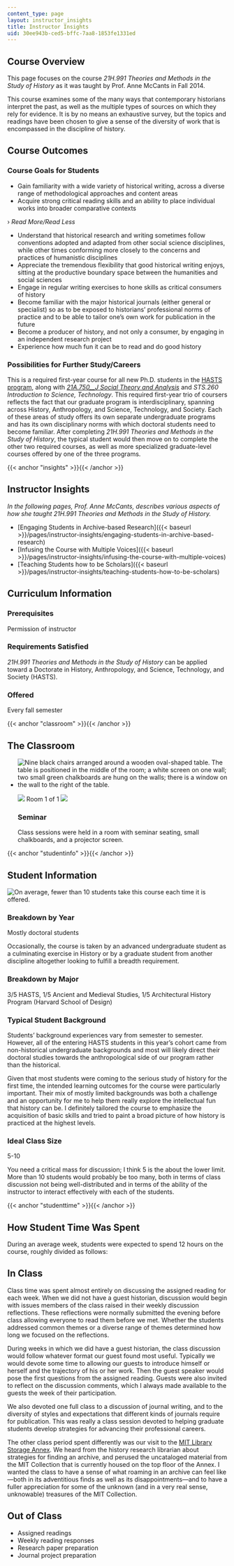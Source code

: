 ```yaml
---
content_type: page
layout: instructor_insights
title: Instructor Insights
uid: 30ee943b-ced5-bffc-7aa8-1853fe1331ed
---
```


Course Overview
---------------

This page focuses on the course _21H.991 Theories and Methods in the Study of History_ as it was taught by Prof. Anne McCants in Fall 2014.

This course examines some of the many ways that contemporary historians interpret the past, as well as the multiple types of sources on which they rely for evidence. It is by no means an exhaustive survey, but the topics and readings have been chosen to give a sense of the diversity of work that is encompassed in the discipline of history.

Course Outcomes
---------------

### Course Goals for Students

*   Gain familiarity with a wide variety of historical writing, across a diverse range of methodological approaches and content areas
*   Acquire strong critical reading skills and an ability to place individual works into broader comparative contexts

› _Read More/Read Less_

*   Understand that historical research and writing sometimes follow conventions adopted and adapted from other social science disciplines, while other times conforming more closely to the concerns and practices of humanistic disciplines
*   Appreciate the tremendous flexibility that good historical writing enjoys, sitting at the productive boundary space between the humanities and social sciences
*   Engage in regular writing exercises to hone skills as critical consumers of history
*   Become familiar with the major historical journals (either general or specialist) so as to be exposed to historians’ professional norms of practice and to be able to tailor one’s own work for publication in the future
*   Become a producer of history, and not only a consumer, by engaging in an independent research project
*   Experience how much fun it can be to read and do good history

### Possibilities for Further Study/Careers

This is a required first-year course for all new Ph.D. students in the [HASTS program](http://web.mit.edu/hasts/), along with [_21A.750__J Social Theory and Analysis_](/courses/21a-750j-social-theory-and-analysis-fall-2011) and _STS.260 Introduction to Science, Technology_. This required first-year trio of coursers reflects the fact that our graduate program is interdisciplinary, spanning across History, Anthropology, and Science, Technology, and Society. Each of these areas of study offers its own separate undergraduate programs and has its own disciplinary norms with which doctoral students need to become familiar. After completing _21H.991 Theories and Methods in the Study of History_, the typical student would then move on to complete the other two required courses, as well as more specialized graduate-level courses offered by one of the three programs.

{{< anchor "insights" >}}{{< /anchor >}}

Instructor Insights
-------------------

_In the following pages, Prof. Anne McCants, describes various aspects of how she taught _21H.991 Theories and Methods in the Study of History_._

*   [Engaging Students in Archive-based Research]({{< baseurl >}}/pages/instructor-insights/engaging-students-in-archive-based-research)
*   [Infusing the Course with Multiple Voices]({{< baseurl >}}/pages/instructor-insights/infusing-the-course-with-multiple-voices)
*   [Teaching Students how to be Scholars]({{< baseurl >}}/pages/instructor-insights/teaching-students-how-to-be-scholars)

Curriculum Information
----------------------

### Prerequisites

Permission of instructor

### Requirements Satisfied

_21H.991 Theories and Methods in the Study of History_ can be applied toward a Doctorate in History, Anthropology, and Science, Technology, and Society (HASTS).

### Offered

Every fall semester

{{< anchor "classroom" >}}{{< /anchor >}}

The Classroom
-------------

*   ![Nine black chairs arranged around a wooden oval-shaped table. The table is positioned in the middle of the room; a white screen on one wall; two small green chalkboards are hung on the walls; there is a window on the wall to the right of the table.](BASEURL_PLACEHOLDER/resources/21h-991_classroom-1)
    
    ![](/images/educator/classroom_prev_dim.png) Room 1 of 1 ![](/images/educator/classroom_next_dim.png)
    
    ### Seminar
    
    Class sessions were held in a room with seminar seating, small chalkboards, and a projector screen.
    

{{< anchor "studentinfo" >}}{{< /anchor >}}

Student Information
-------------------

![On average, fewer than 10 students take this course each time it is offered.](BASEURL_PLACEHOLDER/resources/21h-991_stat-students)

### Breakdown by Year

Mostly doctoral students

Occasionally, the course is taken by an advanced undergraduate student as a culminating exercise in History or by a graduate student from another discipline altogether looking to fulfill a breadth requirement.

### Breakdown by Major

3/5 HASTS, 1/5 Ancient and Medieval Studies, 1/5 Architectural History Program (Harvard School of Design)

### Typical Student Background

Students’ background experiences vary from semester to semester. However, all of the entering HASTS students in this year’s cohort came from non-historical undergraduate backgrounds and most will likely direct their doctoral studies towards the anthropological side of our program rather than the historical.

Given that most students were coming to the serious study of history for the first time, the intended learning outcomes for the course were particularly important. Their mix of mostly limited backgrounds was both a challenge and an opportunity for me to help them really explore the intellectual fun that history can be. I definitely tailored the course to emphasize the acquisition of basic skills and tried to paint a broad picture of how history is practiced at the highest levels.

### Ideal Class Size

5-10

You need a critical mass for discussion; I think 5 is the about the lower limit. More than 10 students would probably be too many, both in terms of class discussion not being well-distributed and in terms of the ability of the instructor to interact effectively with each of the students.

{{< anchor "studenttime" >}}{{< /anchor >}}

How Student Time Was Spent
--------------------------

During an average week, students were expected to spend 12 hours on the course, roughly divided as follows:

In Class
--------

Class time was spent almost entirely on discussing the assigned reading for each week. When we did not have a guest historian, discussion would begin with issues members of the class raised in their weekly discussion reflections. These reflections were normally submitted the evening before class allowing everyone to read them before we met. Whether the students addressed common themes or a diverse range of themes determined how long we focused on the reflections.

During weeks in which we did have a guest historian, the class discussion would follow whatever format our guest found most useful. Typically we would devote some time to allowing our guests to introduce himself or herself and the trajectory of his or her work. Then the guest speaker would pose the first questions from the assigned reading. Guests were also invited to reflect on the discussion comments, which I always made available to the guests the week of their participation.

We also devoted one full class to a discussion of journal writing, and to the diversity of styles and expectations that different kinds of journals require for publication. This was really a class session devoted to helping graduate students develop strategies for advancing their professional careers.

The other class period spent differently was our visit to the [MIT Library Storage Annex](https://libraries.mit.edu/lsa/). We heard from the history research librarian about strategies for finding an archive, and perused the uncataloged material from the MIT Collection that is currently housed on the top floor of the Annex. I wanted the class to have a sense of what roaming in an archive can feel like—both in its adventitious finds as well as its disappointments—and to have a fuller appreciation for some of the unknown (and in a very real sense, unknowable) treasures of the MIT Collection.

Out of Class
------------

*   Assigned readings
*   Weekly reading responses
*   Research paper preparation
*   Journal project preparation